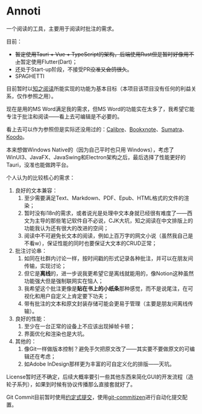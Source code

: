 # Annoti

一个阅读的工具，主要用于阅读时批注的需求。



目前：

- ~~暂定使用Tauri + Vue + TypeScript的架构，后端使用Rust但是暂时好像用不上~~暂定使用Flutter(Dart)；
- 还处于Start-up阶段，不接受PR~~没准又会鸽很久~~。
- SPAGHETTI



目前暂时以[知之阅读](https://www.zhizhireader.com/)所能实现的功能为基本目标（本项目该项目没有任何的利益关系，仅作参照之用）。

现在是用的MS Word满足我的需求，但MS Word的功能实在太多了，我希望它能专注于批注和阅读——看上去可编辑是不必要的。

看上去可以作为参照但是实际还没用过的：[Calibre](https://github.com/kovidgoyal/calibre)、[Bookxnote](http://www.bookxnote.com/)、[Sumatra](https://github.com/sumatrapdfreader/sumatrapdf)、[Koodo](https://github.com/koodo-reader/koodo-reader)。

本来想做Windows Native的（因为自己平时也只用 Windows），考虑了WinUI3、JavaFX、JavaSwing和Electron架构之后，最后选择了性能更好的Tauri，没准也能做跨平台。



个人认为的比较核心的需求：

1. 良好的文本兼容：
   1. 至少需要满足Text、Markdown、PDF、Epub、HTML格式的文件的渲染；
   2. 暂时没有i18n的需求，或者说光是处理中文本身就已经很有难度了——西文为主导的那些笔记软件自不必说，CJK大坑，知之阅读在中文排版上的功能我认为还有很大的改进的空间；
   3. 阅读中不可避免长文本的阅读，例如上百万字的网文小说（虽然我自己是不看w），保证性能的同时也要保证大文本的CRUD正常；
2. 批注讨论串：
   1. 如同在社群内讨论一样，按时间戳的形式记录各种批注，并可以在朋友间传输，实现讨论；
   2. 但它是**离线**的，进一步说我更希望它是离线就能用的，像Notion这种虽然功能强大但是强制联网实在恼人；
   3. 我希望这个批注更像是**贴在书上的小纸条**那种感觉，而不是说尾注，在可视化和用户自定义上肯定要下功夫；
   4. 带有批注的文本和原文封装存储可能会更易于管理（主要是朋友间离线传输）。
3. 良好的性能：
   1. 至少在一台正常的设备上不应该出现掉帧卡顿；
   2. 界面优化和渲染也是大坑。
4. 其他的：
   1. 像Git一样做版本控制？避免手欠把原文改了——其实要不要做原文的可编辑还在考虑；
   2. 如Adobe InDesign那样更为丰富的可自定义化的排版——天坑。



License暂时还不确定，后续大概率要引一些其他东西来简化GUI的开发流程（造轮子系列），如果到时候有协议传播那么直接套就好了。

Git Commit目前暂时使用[约定式提交](https://www.conventionalcommits.org/zh-hans/v1.0.0-beta.4/)，使用[git-commitizen](https://www.cnblogs.com/Irving/p/5146738.html)进行自动化提交配置。
